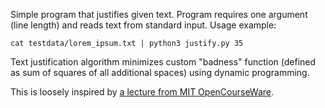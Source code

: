Simple program that justifies given text. Program requires one argument (line length) and reads text from standard input. Usage example:
```
cat testdata/lorem_ipsum.txt | python3 justify.py 35
```
Text justification algorithm minimizes custom "badness" function (defined as sum of squares of all additional spaces) using dynamic programming.

This is loosely inspired by [a lecture from MIT OpenCourseWare](https://www.youtube.com/watch?v=ENyox7kNKeY).
